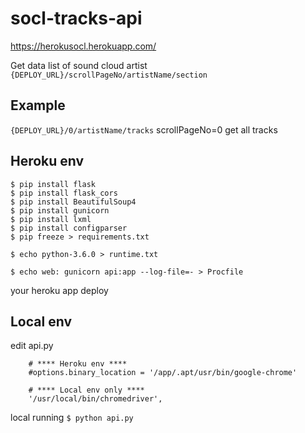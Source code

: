 # socl-tracks-api
https://herokusocl.herokuapp.com/

Get data list of sound cloud artist
```{DEPLOY_URL}/scrollPageNo/artistName/section```

## Example
```{DEPLOY_URL}/0/artistName/tracks```
scrollPageNo=0 get all tracks

## Heroku env
```
$ pip install flask
$ pip install flask_cors
$ pip install BeautifulSoup4
$ pip install gunicorn
$ pip install lxml
$ pip install configparser
$ pip freeze > requirements.txt

$ echo python-3.6.0 > runtime.txt

$ echo web: gunicorn api:app --log-file=- > Procfile
```

your heroku app deploy

## Local env
edit api.py
```
    # **** Heroku env ****
    #options.binary_location = '/app/.apt/usr/bin/google-chrome'
    
    # **** Local env only ****
    '/usr/local/bin/chromedriver', 
```

local running
```$ python api.py```

